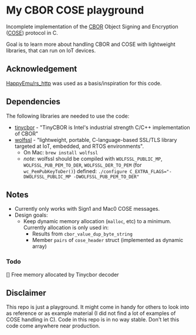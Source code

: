 # My CBOR COSE playground

Incomplete implementation of the [CBOR](https://cbor.io/) Object Signing and Encryption ([COSE](https://datatracker.ietf.org/doc/html/rfc8152)) protocol in C.

Goal is to learn more about handling CBOR and COSE with lightweight libraries, that can
run on IoT devices.

## Acknowledgement

[HappyEmu/rs_http](https://github.com/HappyEmu/rs_http) was used as a basis/inspiration for this code.

## Dependencies

The following libraries are needed to use the code:

- [tinycbor](https://github.com/intel/tinycbor) - "TinyCBOR is Intel's industrial strength C/C++ implementation of CBOR"
- [wolfssl](https://www.wolfssl.com/) - "lightweight, portable, C-language-based SSL/TLS library targeted at IoT, embedded, and RTOS environments".
    - On Mac: `brew install wolfssl`
    - *note*: wolfssl should be compiled with `WOLFSSL_PUBLIC_MP`, `WOLFSSL_PUB_PEM_TO_DER`, `WOLFSSL_DER_TO_PEM` (for `wc_PemPubKeyToDer()`) defined: `./configure C_EXTRA_FLAGS="-DWOLFSSL_PUBLIC_MP -DWOLFSSL_PUB_PEM_TO_DER"`

## Notes

- Currently only works with Sign1 and Mac0 COSE messages.
- Design goals:
    - Keep dynamic memory allocation (`malloc`, etc) to a minimum. Currently allocation is only used in:
        - Results from `cbor_value_dup_byte_string`
        - Member `pairs` of `cose_header` struct (implemented as dynamic array)

### Todo

[] Free memory allocated by Tinycbor decoder

## Disclaimer

This repo is just a playground. It might come in handy for others to look into as reference or as example material (I did not find a lot of examples of COSE handling in C).
Code in this repo is in no way stable. Don't let this code come anywhere near production.